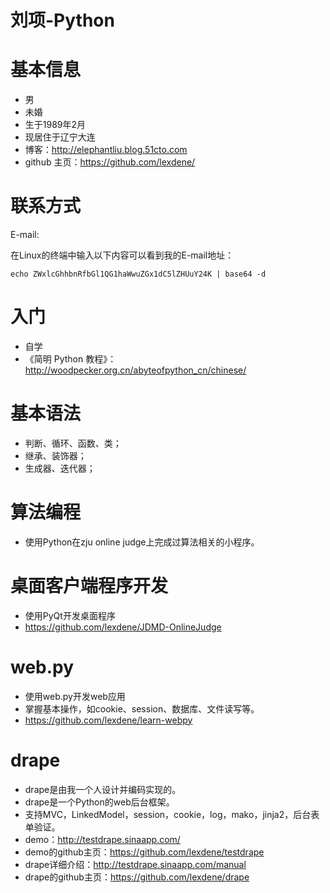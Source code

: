 # 刘项-Python

# 基本信息
* 男
* 未婚
* 生于1989年2月
* 现居住于辽宁大连
* 博客：http://elephantliu.blog.51cto.com
* github 主页：https://github.com/lexdene/

# 联系方式

E-mail:

在Linux的终端中输入以下内容可以看到我的E-mail地址：

	echo ZWxlcGhhbnRfbGl1QG1haWwuZGx1dC5lZHUuY24K | base64 -d

# 入门
* 自学
* 《简明 Python 教程》：http://woodpecker.org.cn/abyteofpython_cn/chinese/

# 基本语法
* 判断、循环、函数、类；
* 继承、装饰器；
* 生成器、迭代器；

# 算法编程
* 使用Python在zju online judge上完成过算法相关的小程序。

# 桌面客户端程序开发
* 使用PyQt开发桌面程序
* https://github.com/lexdene/JDMD-OnlineJudge

# web.py
* 使用web.py开发web应用
* 掌握基本操作，如cookie、session、数据库、文件读写等。
* https://github.com/lexdene/learn-webpy

# drape
* drape是由我一个人设计并编码实现的。
* drape是一个Python的web后台框架。
* 支持MVC，LinkedModel，session，cookie，log，mako，jinja2，后台表单验证。
* demo：http://testdrape.sinaapp.com/
* demo的github主页：https://github.com/lexdene/testdrape
* drape详细介绍：http://testdrape.sinaapp.com/manual
* drape的github主页：https://github.com/lexdene/drape
